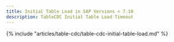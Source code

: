 ```yaml
---
title: Initial Table Load in SAP Versions < 7.10
description: TableCDC Initial Table Load Timeout
---
```



{% include "articles/table-cdc/table-cdc-initial-table-load.md" %}